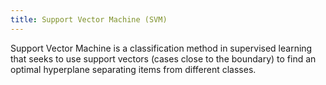 ```yaml
---
title: Support Vector Machine (SVM)
---
```

Support Vector Machine is a classification method in supervised learning that seeks to use support vectors (cases close to the boundary) to find an optimal hyperplane separating items from different classes.
